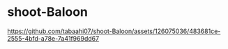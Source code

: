 # shoot-Baloon

 


https://github.com/tabaahi07/shoot-Baloon/assets/126075036/483681ce-2555-4bfd-a78e-7a41f969dd67

